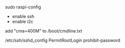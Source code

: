 sudo raspi-config
- enable ssh
- enable i2c

add "cma=400M" to /boot/cmdline.txt

/etc/ssh/sshd_config
        PermitRootLogin prohibit-password
        
